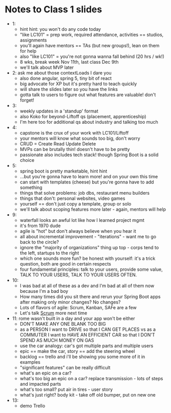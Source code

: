 # Notes to Class 1 slides

* 1:
  * hint hint: you won't do any code today
  * "like LC101" = prep work, required attendance, activities == studios, assignments
  * you'll again have mentors == TAs (but new groups!), lean on them for help
  * also "like LC101" = you're not gonna wanna fall behind (20 hrs / wk!)
  * 8 wks, break week Nov 11th, last class Dec 9th
  * we'll talk about MVP later
* 2: ask me about those contextLoads I dare you
  * also done angular, spring 5, tiny bit of react
  * big advocate for XP but it's pretty hard to teach quickly
  * will share the slides later so you have the links
  * gotta talk to users to figure out what features are valuable! don't forget!
* 3:
  * weekly updates in a 'standup' format
  * also Koko for beyond-Liftoff qs (placement, apprenticeship)
  * I'm here too for additional qs about industry and talking too much
* 4:
  * capstone is the crux of your work with LC101/Liftoff
  * your mentors will know what sounds too big, don't worry
  * CRUD = Create Read Update Delete
  * MVPs can be brutally thin! doesn't have to be pretty
  * passionate also includes tech stack! though Spring Boot is a solid choice
* 5:
  * spring boot is pretty marketable, hint hint
  * ...but you're gonna have to learn more! and on your own this time
  * can start with templates (cheese) but you're gonna have to add something
  * things that solve problems: job dbs, restaurant menu builders
  * things that don't: personal websites, video games
  * yourself == don't just copy a template, group or solo
  * we'll talk about scoping features more later - again, mentors will help
* 9:
  * waterfall looks an awful lot like how I learned project mgmt
  * it's from 1970 dude
  * agile is "hot" but don't always believe when you hear it
  * all about incremental improvement - "iterations" - want me to go back to the circle?
  * ignore the "majority of organizations" thing up top - corps tend to the left, startups to the right
  * which one sounds more fun? be honest with yourself: it's a trick question, both are good in certain respects
  * four fundamental principles: talk to your users, provide some value, TALK TO YOUR USERS, TALK TO YOUR USERS OFTEN.
* 10:
  * I was bad at all of these as a dev and I'm bad at all of them now because I'm a bad boy
  * How many times did you sit there and rerun your Spring Boot apps after making only minor changes? No changes?
  * Lots of flavors of agile: Scrum, Kanban, SAFe are a few
  * Let's talk [Scrum](https://www.atlassian.com/agile/scrum) more next time
* 11: rome wasn't built in a day and your app won't be either
  * DON'T MAKE ANY ONE BLANK TOO BIG
  * as a PERSON I want to DRIVE so that I CAN GET PLACES vs as a COMMUTER I want to HAVE AN EFFICIENT CAR so that I DON'T SPEND AS MUCH MONEY ON GAS
  * use the car analogy: car's got multiple parts and multiple users
  * epic == make the car, story == add the steering wheel
  * backlog == trello and i'll be showing you some more of it in examples
  * "significant features" can be really difficult
  * what's an epic on a car?
  * what's too big an epic on a car? replace transmission - lots of steps and impacted parts
  * what's too small? put air in tires - user story
  * what's just right? body kit - take off old bumper, put on new one
* 13:
  * demo Trello
